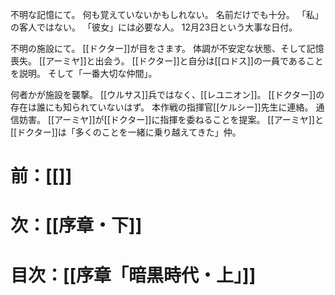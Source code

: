 不明な記憶にて。
何も覚えていないかもしれない。
名前だけでも十分。
「私」の客人ではない。
「彼女」には必要な人。
12月23日という大事な日付。

不明の施設にて。
[[ドクター]]が目をさます。
体調が不安定な状態、そして記憶喪失。
[[アーミヤ]]と出会う。
[[ドクター]]と自分は[[ロドス]]の一員であることを説明。
そして「一番大切な仲間」。

何者かが施設を襲撃。
[[ウルサス]]兵ではなく、[[レユニオン]]。
[[ドクター]]の存在は誰にも知られていないはず。
本作戦の指揮官[[ケルシー]]先生に連絡。
通信妨害。
[[アーミヤ]]が[[ドクター]]に指揮を委ねることを提案。
[[アーミヤ]]と[[ドクター]]は「多くのことを一緒に乗り越えてきた」仲。

# 前：[[]]
# 次：[[序章・下]]
# 目次：[[序章「暗黒時代・上」]]